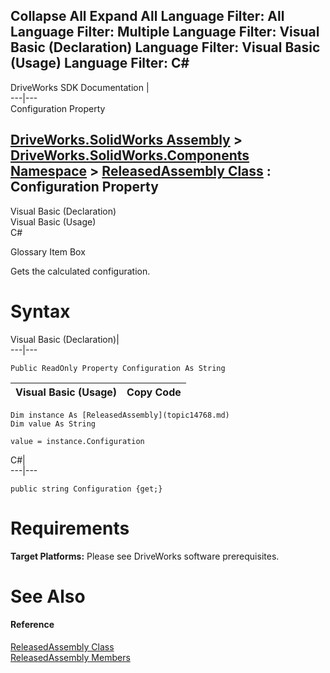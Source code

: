 Collapse All Expand All Language Filter: All  Language Filter: Multiple  Language Filter: Visual Basic (Declaration) Language Filter: Visual Basic (Usage) Language Filter: C#  
---  
DriveWorks SDK Documentation  |   
---|---  
Configuration Property   
  
[DriveWorks.SolidWorks Assembly](topic13342.md) > [DriveWorks.SolidWorks.Components Namespace](topic13925.md) > [ReleasedAssembly Class](topic14768.md) : Configuration Property  
---  
  
Visual Basic (Declaration)    
Visual Basic (Usage)    
C# 

Glossary Item Box

Gets the calculated configuration. 

# Syntax

Visual Basic (Declaration)|   
---|---  
      
    
    Public ReadOnly Property Configuration As String  
  
Visual Basic (Usage)| Copy Code  
---|---  
      
    
    Dim instance As [ReleasedAssembly](topic14768.md)
    Dim value As String
     
    value = instance.Configuration  
  
C#|   
---|---  
      
    
    public string Configuration {get;}  
  
# Requirements

**Target Platforms:** Please see DriveWorks software prerequisites.

# See Also

#### Reference

[ReleasedAssembly Class](topic14768.md)   
[ReleasedAssembly Members](topic14769.md)


